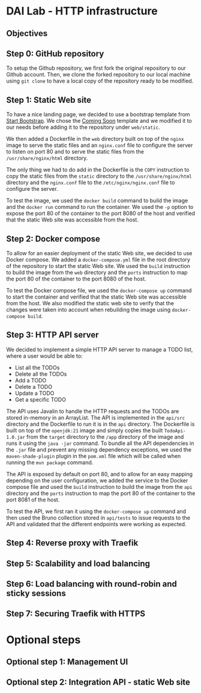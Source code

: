 DAI Lab - HTTP infrastructure
=============================

Objectives
----------

Step 0: GitHub repository
-------------------------

To setup the Github repository, we first fork the original repository to our Github account. Then, we clone the forked repository to our local machine using `git clone` to have a local copy of the repository ready to be modified.

Step 1: Static Web site
-----------------------

To have a nice landing page, we decided to use a bootstrap template from [Start Bootstrap](https://startbootstrap.com/). We chose the [Coming Soon](https://startbootstrap.com/theme/coming-soon) template and we modified it to our needs before adding it to the repository under `web/static`.

We then added a Dockerfile in the `web` directory built on top of the `nginx` image to serve the static files and an `nginx.conf` file to configure the server to listen on port 80 and to serve the static files from the `/usr/share/nginx/html` directory.

The only thing we had to do add in the Dockerfile is the `COPY` instruction to copy the static files from the `static` directory to the `/usr/share/nginx/html` directory and the `nginx.conf` file to the `/etc/nginx/nginx.conf` file to configure the server.

To test the image, we used the `docker build` command to build the image and the `docker run` command to run the container. We used the `-p` option to expose the port 80 of the container to the port 8080 of the host and verified that the static Web site was accessible from the host.

Step 2: Docker compose
----------------------

To allow for an easier deployment of the static Web site, we decided to use Docker compose. We added a `docker-compose.yml` file in the root directory of the repository to start the static Web site. We used the `build` instruction to build the image from the `web` directory and the `ports` instruction to map the port 80 of the container to the port 8080 of the host.

To test the Docker compose file, we used the `docker-compose up` command to start the container and verified that the static Web site was accessible from the host. We also modified the static web site to verify that the changes were taken into account when rebuilding the image using `docker-compose build`.

Step 3: HTTP API server
-----------------------

We decided to implement a simple HTTP API server to manage a TODO list, where a user would be able to:

- List all the TODOs
- Delete all the TODOs
- Add a TODO
- Delete a TODO
- Update a TODO
- Get a specific TODO

The API uses Javalin to handle the HTTP requests and the TODOs are stored in-memory in an ArrayList. The API is implemented in the `api/src` directory and the Dockerfile to run it is in the `api` directory. The Dockerfile is built on top of the `openjdk:21` image and simply copies the built `TodoApi-1.0.jar` from the `target` directory to the `/app` directory of the image and runs it using the `java -jar` command. To bundle all the API dependencies in the `.jar` file and prevent any missing dependency exceptions, we used the `maven-shade-plugin` plugin in the `pom.xml` file which will be called when running the `mvn package` command.

The API is exposed by default on port 80, and to allow for an easy mapping depending on the user configuration, we added the service to the Docker compose file and used the `build` instruction to build the image from the `api` directory and the `ports` instruction to map the port 80 of the container to the port 8081 of the host.

To test the API, we first ran it using the `docker-compose up` command and then used the Bruno collection stored in `api/tests` to issue requests to the API and validated that the different endpoints were working as expected.

Step 4: Reverse proxy with Traefik
----------------------------------



Step 5: Scalability and load balancing
--------------------------------------



Step 6: Load balancing with round-robin and sticky sessions
-----------------------------------------------------------


Step 7: Securing Traefik with HTTPS
-----------------------------------



Optional steps
==============

Optional step 1: Management UI
------------------------------


Optional step 2: Integration API - static Web site
--------------------------------------------------

